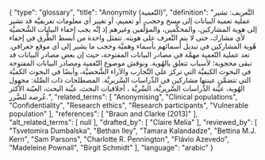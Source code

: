 {
    "type": "glossary",
    "title": "Anonymity (التّعمية)",
    "definition": "التَّعريف: تشير عملية تعمية البيانات إلى مسح وحجب، أو تعميم، أو تغيير أي معلومات تعريفيَّة قد تشير إلى هوية المشاركين، والمحكِّمين، والمؤلِّفين وغيرهم إذ إنَّه يجب إخفاء البيانات الشَّخصيَّة لأي مشارك، حتى لا يتم التَّعرف على هويته.  تتمثل واحدة من أبسط الطُّرق في إخفاء هُوية المشاركين في تبديل أسمائهم بأسماء وهميَّة وحجب ما يشير إلى أي موقع جغرافي. تعد عملية التّعمية مهمَّة في مصادر البيانات المفتوحة، حيث إن بعض مصادر البيانات قد تبقى محجوبة؛ لأسباب تتعلق بالهُوية. ونوقش موضوع التّعمية ومصادر البيانات المفتوحة في البحوث الكيفيَّة التي تركز على التَّجارب والآراء الشَّخصيَّة، وأيضًا في البحوث الكميَّة التي تتضمَّن عينتها مشاركين في الدِّراسات السَّريريَّة. المصطلحات ذات الصِّلة: مجهول الهُوية، عيِّنة الدِّراسات السَّريريَّة، السِّريَّة ، أخلاقيات البحث، عيِّنة البحث، العيّنة الأكثر عُرضة للضَّرر.",
    "related_terms": [
        "Anonymising",
        "Clinical populations",
        "Confidentiality",
        "Research ethics",
        "Research participants",
        "Vulnerable population"
    ],
    "references": [
        "Braun and Clarke (2013)"
    ],
    "alt_related_terms": [
        null
    ],
    "drafted_by": [
        "Claire Melia"
    ],
    "reviewed_by": [
        "Tsvetomira Dumbalska",
        "Bethan Iley",
        "Tamara Kalandadze",
        "Bettina M.J. Kern",
        "Sam Parsons",
        "Charlotte R. Pennington",
        "Flávio Azevedo",
        "Madeleine Pownall",
        "Birgit Schmidt"
    ],
    "language": "arabic"
}